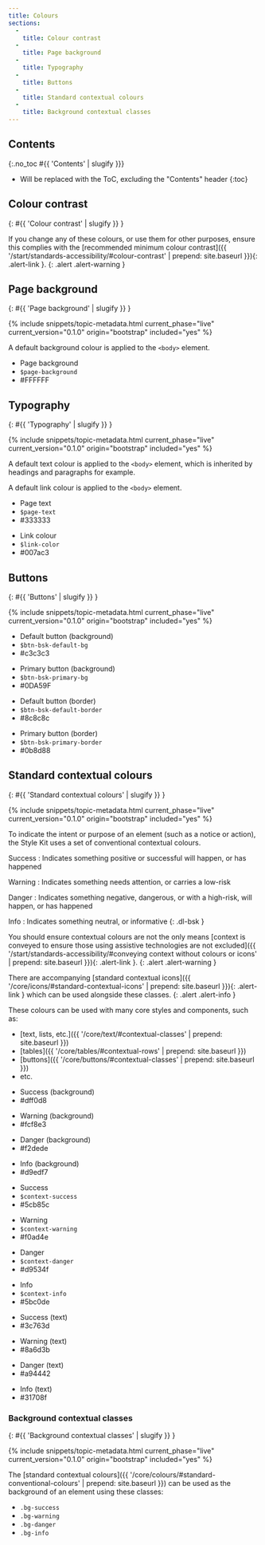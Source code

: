 ```yaml
---
title: Colours
sections:
  -
    title: Colour contrast
  -
    title: Page background
  -
    title: Typography
  -
    title: Buttons
  -
    title: Standard contextual colours
  -
    title: Background contextual classes
---
```


## Contents
{:.no_toc #{{ 'Contents' | slugify }}}

* Will be replaced with the ToC, excluding the "Contents" header
{:toc}

## Colour contrast
{: #{{ 'Colour contrast' | slugify }} }

If you change any of these colours, or use them for other purposes, ensure this complies with the
[recommended minimum colour contrast]({{ '/start/standards-accessibility/#colour-contrast' | prepend: site.baseurl }}){: .alert-link }.
{: .alert .alert-warning }

## Page background
{: #{{ 'Page background' | slugify }} }

{% include snippets/topic-metadata.html current_phase="live" current_version="0.1.0" origin="bootstrap" included="yes" %}

A default background colour is applied to the `<body>` element.

<div class="bsk-docs-swatch-wrapper">
  <div class="row">
    <div class="col-md-2">
      <div class="bsk-docs-swatch-colour bsk-docs-swatch-page-background"></div>
      <ul class="list-unstyled text-center bsk-docs-swatch-details">
        <li>Page background</li>
        <li><code>$page-background</code></li>
        <li class="bsk-docs-hex-reference">#FFFFFF</li>
      </ul>
    </div>
  </div>
</div>

## Typography
{: #{{ 'Typography' | slugify }} }

{% include snippets/topic-metadata.html current_phase="live" current_version="0.1.0" origin="bootstrap" included="yes" %}

A default text colour is applied to the `<body>` element, which is inherited by headings and paragraphs for example.

A default link colour is applied to the `<body>` element.

<div class="bsk-docs-swatch-wrapper">
  <div class="row">
    <div class="col-md-2">
      <div class="bsk-docs-swatch-colour bsk-docs-swatch-page-text"></div>
      <ul class="list-unstyled text-center bsk-docs-swatch-details">
        <li>Page text</li>
        <li><code>$page-text</code></li>
        <li class="bsk-docs-hex-reference">#333333</li>
      </ul>
    </div>
    <div class="col-md-2">
      <div class="bsk-docs-swatch-colour bsk-docs-swatch-link-colour"></div>
      <ul class="list-unstyled text-center bsk-docs-swatch-details">
        <li>Link colour</li>
        <li><code>$link-color</code></li>
        <li class="bsk-docs-hex-reference">#007ac3</li>
      </ul>
    </div>
  </div>
</div>

## Buttons
{: #{{ 'Buttons' | slugify }} }

{% include snippets/topic-metadata.html current_phase="live" current_version="0.1.0" origin="bootstrap" included="yes" %}

<div class="bsk-docs-swatch-wrapper">
  <div class="row">
    <div class="col-md-2">
      <div class="bsk-docs-swatch-colour bsk-docs-swatch-button-default-bg"></div>
      <ul class="list-unstyled text-center bsk-docs-swatch-details">
        <li>Default button (background)</li>
        <li><code>$btn-bsk-default-bg</code></li>
        <li class="bsk-docs-hex-reference">#c3c3c3</li>
      </ul>
    </div>
    <div class="col-md-2">
      <div class="bsk-docs-swatch-colour bsk-docs-swatch-button-primary-bg"></div>
      <ul class="list-unstyled text-center bsk-docs-swatch-details">
        <li>Primary button (background)</li>
        <li><code>$btn-bsk-primary-bg</code></li>
        <li class="bsk-docs-hex-reference">#0DA59F</li>
      </ul>
    </div>
  </div>
  <div class="row">
    <div class="col-md-2">
      <div class="bsk-docs-swatch-colour bsk-docs-swatch-button-default-border"></div>
      <ul class="list-unstyled text-center bsk-docs-swatch-details">
        <li>Default button (border)</li>
        <li><code>$btn-bsk-default-border</code></li>
        <li class="bsk-docs-hex-reference">#8c8c8c</li>
      </ul>
    </div>
    <div class="col-md-2">
      <div class="bsk-docs-swatch-colour bsk-docs-swatch-button-primary-border"></div>
      <ul class="list-unstyled text-center bsk-docs-swatch-details">
        <li>Primary button (border)</li>
        <li><code>$btn-bsk-primary-border</code></li>
        <li class="bsk-docs-hex-reference">#0b8d88</li>
      </ul>
    </div>
  </div>
</div>

## Standard contextual colours
{: #{{ 'Standard contextual colours' | slugify }} }

{% include snippets/topic-metadata.html current_phase="live" current_version="0.1.0" origin="bootstrap" included="yes" %}

To indicate the intent or purpose of an element (such as a notice or action), the Style Kit uses a set of conventional
contextual colours.

Success
: Indicates something positive or successful will happen, or has happened

Warning
: Indicates something needs attention, or carries a low-risk

Danger
: Indicates something negative, dangerous, or with a high-risk, will happen, or has happened

Info
: Indicates something neutral, or informative
{: .dl-bsk }

You should ensure contextual colours are not the only means
 [context is conveyed to ensure those using assistive technologies are not excluded]({{ '/start/standards-accessibility/#conveying context without colours or icons' | prepend: site.baseurl }}){: .alert-link }.
{: .alert .alert-warning }

There are accompanying 
[standard contextual icons]({{ '/core/icons/#standard-contextual-icons' | prepend: site.baseurl }}){: .alert-link } 
which can be used alongside these classes.
{: .alert .alert-info }

These colours can be used with many core styles and components, such as:

* [text, lists, etc.]({{ '/core/text/#contextual-classes' | prepend: site.baseurl }})
* [tables]({{ '/core/tables/#contextual-rows' | prepend: site.baseurl }})
* [buttons]({{ '/core/buttons/#contextual-classes' | prepend: site.baseurl }})
* etc.

<div class="bsk-docs-swatch-wrapper">
  <div class="row">
    <div class="col-md-2">
      <div class="bsk-docs-swatch-colour bsk-docs-swatch-context-success-background"></div>
      <ul class="list-unstyled text-center bsk-docs-swatch-details">
        <li>Success (background)</li>
        <li class="bsk-docs-hex-reference">#dff0d8</li>
      </ul>
    </div>
    <div class="col-md-2">
      <div class="bsk-docs-swatch-colour bsk-docs-swatch-context-warning-background"></div>
      <ul class="list-unstyled text-center bsk-docs-swatch-details">
        <li>Warning (background)</li>
        <li class="bsk-docs-hex-reference">#fcf8e3</li>
      </ul>
    </div>
    <div class="col-md-2">
      <div class="bsk-docs-swatch-colour bsk-docs-swatch-context-danger-background"></div>
      <ul class="list-unstyled text-center bsk-docs-swatch-details">
        <li>Danger (background)</li>
        <li class="bsk-docs-hex-reference">#f2dede</li>
      </ul>
    </div>
    <div class="col-md-2">
      <div class="bsk-docs-swatch-colour bsk-docs-swatch-context-info-background"></div>
      <ul class="list-unstyled text-center bsk-docs-swatch-details">
        <li>Info (background)</li>
        <li class="bsk-docs-hex-reference">#d9edf7</li>
      </ul>
    </div>
  </div>
  <div class="row">
    <div class="col-md-2">
      <div class="bsk-docs-swatch-colour bsk-docs-swatch-context-success"></div>
      <ul class="list-unstyled text-center bsk-docs-swatch-details">
        <li>Success</li>
        <li><code>$context-success</code></li>
        <li class="bsk-docs-hex-reference">#5cb85c</li>
      </ul>
    </div>
    <div class="col-md-2">
      <div class="bsk-docs-swatch-colour bsk-docs-swatch-context-warning"></div>
      <ul class="list-unstyled text-center bsk-docs-swatch-details">
        <li>Warning</li>
        <li><code>$context-warning</code></li>
        <li class="bsk-docs-swatch-hex-reference">#f0ad4e</li>
      </ul>
    </div>
    <div class="col-md-2">
      <div class="bsk-docs-swatch-colour bsk-docs-swatch-context-danger"></div>
      <ul class="list-unstyled text-center bsk-docs-swatch-details">
        <li>Danger</li>
        <li><code>$context-danger</code></li>
        <li class="bsk-docs-hex-reference">#d9534f</li>
      </ul>
    </div>
    <div class="col-md-2">
      <div class="bsk-docs-swatch-colour bsk-docs-swatch-context-info"></div>
      <ul class="list-unstyled text-center bsk-docs-swatch-details">
        <li>Info</li>
        <li><code>$context-info</code></li>
        <li class="bsk-docs-hex-reference">#5bc0de</li>
      </ul>
    </div>
  </div>
  <div class="row">
    <div class="col-md-2">
      <div class="bsk-docs-swatch-colour bsk-docs-swatch-context-success-text"></div>
      <ul class="list-unstyled text-center bsk-docs-swatch-details">
        <li>Success (text)</li>
        <li class="bsk-docs-hex-reference">#3c763d</li>
      </ul>
    </div>
    <div class="col-md-2">
      <div class="bsk-docs-swatch-colour bsk-docs-swatch-context-warning-text"></div>
      <ul class="list-unstyled text-center bsk-docs-swatch-details">
        <li>Warning (text)</li>
        <li class="bsk-docs-hex-reference">#8a6d3b</li>
      </ul>
    </div>
    <div class="col-md-2">
      <div class="bsk-docs-swatch-colour bsk-docs-swatch-context-danger-text"></div>
      <ul class="list-unstyled text-center bsk-docs-swatch-details">
        <li>Danger (text)</li>
        <li class="bsk-docs-hex-reference">#a94442</li>
      </ul>
    </div>
    <div class="col-md-2">
      <div class="bsk-docs-swatch-colour bsk-docs-swatch-context-info-text"></div>
      <ul class="list-unstyled text-center bsk-docs-swatch-details">
        <li>Info (text)</li>
        <li class="bsk-docs-hex-reference">#31708f</li>
      </ul>
    </div>
  </div>
</div>

### Background contextual classes
{: #{{ 'Background contextual classes' | slugify }} }

{% include snippets/topic-metadata.html current_phase="live" current_version="0.1.0" origin="bootstrap" included="yes" %}

The [standard contextual colours]({{ '/core/colours/#standard-conventional-colours' | prepend: site.baseurl }}) can be 
used as the background of an element using these classes:

* `.bg-success`
* `.bg-warning`
* `.bg-danger`
* `.bg-info`
